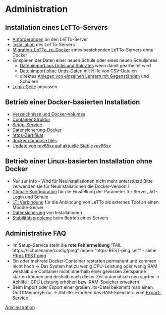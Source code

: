 # Administration
##  Installation eines LeTTo-Servers 
* [Anforderungen](../Anforderungen/index.md) an den LeTTo-Server
* [Installation](../Installation/index.md) des LeTTo-Servers
* [Migration_LeTTo_zu_Docker](../MigrationLeTTozuDocker/index.md) eines bestehenden LeTTo-Servers ohne Docker
* Einspielen der Daten einer neuen Schule oder eines neuen Schuljahres
  * [Datenimport aus Untis und Sokrates](../Datenimport/index.md) wenn damit gearbeitet wird
  * [Datenimport ohne Untis-Daten](../DatenimportohneUntis-Daten/index.md) mit Hilfe von CSV-Dateien
  * direktes [Anlegen von einzelnen Lehrern mit Gegenständen](../AnlegenvoneinzelnenLehrernmitGegenständen/index.md) und Schülern
* [Login-Seite](../Login-Seite/index.md) anpassen

##  Betrieb einer Docker-basierten Installation 
* [Verzeichnisse und Docker-Volumes](../VerzeichnisseundDocker-Volumes/index.md)
* [Container Struktur](../ContainerStruktur/index.md)
* [Setup-Service](../Setup-Service/index.md)
* [Datensicherung-Docker](../Datensicherung-Docker/index.md)
* [https-Zertifikat](/notimplemented/index.md)
* [docker compose files](/notimplemented/index.md)
* [Update von rev65xx auf aktuelle Stable rev66xx](../Updaterev66xx/index.md)

##  Betrieb einer Linux-basierten Installation ohne Docker 
* Nur zur Info - Wird für Neuinstallationen nicht mehr unterstützt! Bitte verwenden sie für Neuinstallationen die Docker-Version !
* [Globale Konfiguration](../GlobaleKonfiguration/index.md) für die Einstellung der Parameter für Server, AD-Login und Schule
* [LTI Verbindung](../LTIVerbindung/index.md) für die Anbindung von LeTTo als externes Tool an einen Moodle-Server
* [Datensicherung](../Datensicherung/index.md) von Installationen
* [Stabilitätsprobleme](../Stabilitätsprobleme/index.md) beim Betrieb eines Servers

##  Administrative FAQ 
* Im Setup-Service steht die **rote Fehlermeldung** "FAIL https://schulename/config/ping" neben "https-REST-ping self" - siehe [Https REST ping](../HttpsRESTping/index.md)
* Ein oder mehrere Docker-Container restarten permanent und kommen nicht hoch -&gt; Das System hat zu wenig CPU-Leistung oder wenig RAM weshalb die Container nicht innerhalb einer gewissen Zeitspanne starten können und deshalb nach dieser Zeit automatisch neu starten -&gt; Abhilfe : CPU Leistung erhöhen bzw. RAM-Speicher erweitern.
* Beim Import oder Export einer großen .lto-Datei bekommt man einen OutOfMemoryError  -&gt; Abhilfe: Erhöhen des RAM-Speichers vom [Export-Service](../Export-Service/index.md)


[Administration](../Administration/index.md)

